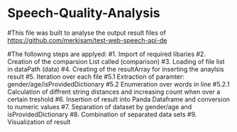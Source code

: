 # Speech-Quality-Analysis
#This file was built to analyse the output result files of https://github.com/merkisam/test-web-speech-api-de

#The following steps are applyed:
#1. Import of required libaries
#2. Creation of the comparsion List called (comparison)
#3. Loading of file list in dataPath (data)
#4. Creating of the resultArray for inserting the anaylsis result
#5. Iteration over each file
#5.1 Extraction of paramter: gender/age/isProvidedDictionary
#5.2 Enumeration over words in line
#5.2.1 Calculation of diffrent string distances and increasing count when over a certain treshold
#6. Insertion of result into Panda Dataframe and conversion to numeric values
#7. Separation of dataset by gender/age and isProvidedDictionary
#8. Combination of separated data sets
#9. Visualization of result
